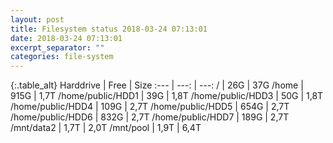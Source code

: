 ```yaml
---
layout: post
title: Filesystem status 2018-03-24 07:13:01
date: 2018-03-24 07:13:01
excerpt_separator: ""
categories: file-system
---
```

{:.table_alt}
Harddrive | Free | Size
:--- | ---: | ---:
/ | 26G | 37G
/home | 915G | 1,7T
/home/public/HDD1 | 39G | 1,8T
/home/public/HDD3 | 50G | 1,8T
/home/public/HDD4 | 109G | 2,7T
/home/public/HDD5 | 654G | 2,7T
/home/public/HDD6 | 832G | 2,7T
/home/public/HDD7 | 189G | 2,7T
/mnt/data2 | 1,7T | 2,0T
/mnt/pool | 1,9T | 6,4T
